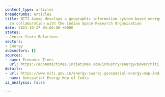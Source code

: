 ```yaml
---
content_type: articles
breadcrumbs: articles
title: NITI Aayog develops a geographic information system-based energy map of India
  in collaboration with the Indian Space Research Organisation
date: 2021-10-27 04:00:00 +0000
states:
- Center-State Relations
sectors:
- Energy
subsectors: []
sources:
- name: Economic Times
  url: https://economictimes.indiatimes.com/industry/energy/power/niti-aayog-launches-geospatial-energy-map-of-india/articleshow/87126167.cms
details:
- url: https://www.niti.gov.in/energy-swaraj-geospatial-energy-map-india-presents-immense-potential-and-opportunities
  name: Geospatial Energy Map of India
is_analysis: false

---
```

